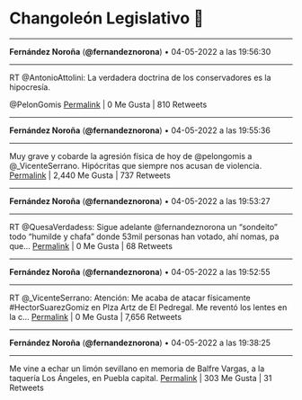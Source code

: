 # Changoleón Legislativo 🙈
*****
**Fernández Noroña** (**@fernandeznorona**) • 04-05-2022 a las 19:56:30
*****
RT @AntonioAttolini: La verdadera doctrina de los conservadores es la hipocresía. 


@PelonGomis
[Permalink](https://twitter.com/fernandeznorona/status/1522062657494212608) | 0 Me Gusta | 810 Retweets
*****
**Fernández Noroña** (**@fernandeznorona**) • 04-05-2022 a las 19:55:36
*****
Muy grave y cobarde la agresión física de hoy de @pelongomis a @_VicenteSerrano. Hipócritas que siempre nos acusan de violencia.
[Permalink](https://twitter.com/fernandeznorona/status/1522062430821486593) | 2,440 Me Gusta | 737 Retweets
*****
**Fernández Noroña** (**@fernandeznorona**) • 04-05-2022 a las 19:53:27
*****
RT @QuesaVerdadess: Sigue adelante @fernandeznorona un “sondeito” todo “humilde y chafa” donde 53mil personas han votado, ahí nomas, pa que…
[Permalink](https://twitter.com/fernandeznorona/status/1522061886866411520) | 0 Me Gusta | 68 Retweets
*****
**Fernández Noroña** (**@fernandeznorona**) • 04-05-2022 a las 19:52:55
*****
RT @_VicenteSerrano: Atención: Me acaba de atacar físicamente #HectorSuarezGomiz en Plza Artz de El Pedregal. Me reventó los lentes en la c…
[Permalink](https://twitter.com/fernandeznorona/status/1522061756637478912) | 0 Me Gusta | 7,656 Retweets
*****
**Fernández Noroña** (**@fernandeznorona**) • 04-05-2022 a las 19:38:25
*****
Me vine a echar un limón sevillano en memoria de Balfre Vargas, a la taquería Los Ángeles, en Puebla capital.
[Permalink](https://twitter.com/fernandeznorona/status/1522058107119038465) | 303 Me Gusta | 31 Retweets